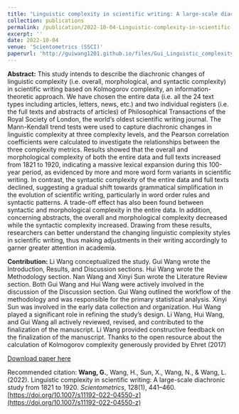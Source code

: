 ```yaml
---
title: "Linguistic complexity in scientific writing: A large‑scale diachronic study from 1821 to 1920"
collection: publications
permalink: /publication/2022-10-04-Linguistic-complexity-in-scientific-writing
excerpt: ''
date: 2022-10-04
venue: 'Scientometrics (SSCI)'
paperurl: 'http://guiwang1201.github.io/files/Gui_Linguistic_complexity_scientifc_writing.pdf'
---
```

**Abstract:** This study intends to describe the diachronic changes of linguistic complexity (i.e. overall, morphological, and syntactic complexity) in scientific writing based on Kolmogorov complexity, an information-theoretic approach. We have chosen the entire data (i.e. all the 24 text types including articles, letters, news, etc.) and two individual registers (i.e. the full texts and abstracts of articles) of Philosophical Transactions of the Royal Society of London, the world’s oldest scientific writing journal. The Mann-Kendall trend tests were used to capture diachronic changes in linguistic complexity at three complexity levels, and the Pearson correlation coefficients were calculated to investigate the relationships between the three complexity metrics. Results showed that the overall and morphological complexity of both the entire data and full texts increased from 1821 to 1920, indicating a massive lexical expansion during this 100-year period, as evidenced by more and more word form variants in scientific writing. In contrast, the syntactic complexity of the entire data and full texts declined, suggesting a gradual shift towards grammatical simplification in the evolution of scientific writing, particularly in word order rules and syntactic patterns. A trade-off effect has also been found between syntactic and morphological complexity in the entire data. In addition, concerning abstracts, the overall and morphological complexity decreased while the syntactic complexity increased. Drawing from these results, researchers can better understand the changing linguistic complexity styles in scientific writing, thus making adjustments in their writing accordingly to garner greater attention in academia.

**Contribution:** Li Wang conceptualized the study. Gui Wang wrote the Introduction, Results, and Discussion sections. Hui Wang wrote the Methodology section. Nan Wang and Xinyi Sun wrote the Literature Review section. Both Gui Wang and Hui Wang were actively involved in the discussion of the Discussion section. Gui Wang outlined the workflow of the methodology and was responsible for the primary statistical analysis. Xinyi Sun was involved in the early data collection and organization. Hui Wang played a significant role in refining the study’s design. Li Wang, Hui Wang, and Gui Wang all actively reviewed, revised, and contributed to the finalization of the manuscript. Li Wang provided constructive feedback on the finalization of the manuscript. Thanks to the open resource about the calculation of Kolmogorov complexity generously provided by Ehret (2017)

[Download paper here](http://guiwang1201.github.io/files/Gui_Linguistic_complexity_scientifc_writing.pdf)

Recommended citation: <b>Wang, G.</b>, Wang, H., Sun, X., Wang, N., & Wang, L. (2022). Linguistic complexity in scientific writing: A large-scale diachronic study from 1821 to 1920. <i>Scientometrics</i>, 128(1), 441–460. [https://doi.org/10.1007/s11192-022-04550-z](https://doi.org/10.1007/s11192-022-04550-z)
